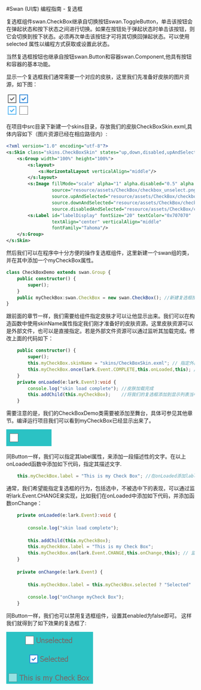 #Swan (UI库) 编程指南 - 复选框

复选框组件swan.CheckBox继承自切换按钮swan.ToggleButton，单击该按钮会在弹起状态和按下状态之间进行切换。如果在按钮处于弹起状态时单击该按钮，则它会切换到按下状态。必须再次单击该按钮才可将其切换回弹起状态。可以使用 selected 属性以编程方式获取或设置此状态。

当然复选框按钮也继承自按钮swan.Button和容器swan.Component,他具有按钮和容器的基本功能。

显示一个复选框我们通常需要一个对应的皮肤，这里我们先准备好皮肤的图片资源，如下图：

![](image/7-4-checkbox-skin.png)

在项目中src目录下新建一个skins目录，存放我们的皮肤CheckBoxSkin.exml,具体内容如下（图片资源已经在相应路径内）:

``` XML
<?xml version="1.0" encoding="utf-8"?>
<s:Skin class="skins.CheckBoxSkin" states="up,down,disabled,upAndSelected,downAndSelected,disabledAndSelected" xmlns:s="http://ns.egret.com/swan">
    <s:Group width="100%" height="100%">
        <s:layout>
            <s:HorizontalLayout verticalAlign="middle"/>
        </s:layout>
        <s:Image fillMode="scale" alpha="1" alpha.disabled="0.5" alpha.down="0.7"
                 source="resource/assets/CheckBox/checkbox_unselect.png"
                 source.upAndSelected="resource/assets/CheckBox/checkbox_select_up.png"
                 source.downAndSelected="resource/assets/CheckBox/checkbox_select_down.png"
                 source.disabledAndSelected="resource/assets/CheckBox/checkbox_select_disabled.png"/>
        <s:Label id="labelDisplay" fontSize="20" textColor="0x707070"
                 textAlign="center" verticalAlign="middle"
                 fontFamily="Tahoma"/>
    </s:Group>
</s:Skin>
```

然后我们可以在程序中十分方便的操作复选框组件，这里新建一个swan组的类，并在其中添加一个myCheckBox属性。

``` TypeScript
class CheckBoxDemo extends swan.Group {
    public constructor() {
        super();
    }
    public myCheckBox:swan.CheckBox = new swan.CheckBox(); //新建复选框按钮.
}
```

跟前面的章节一样，我们需要给组件指定皮肤才可以让他显示出来。我们可以在构造函数中使用skinName属性指定我们刚才准备好的皮肤资源。这里皮肤资源可以是外部文件，也可以是直接指定。若是外部文件资源可以通过监听其加载完成。修改上面的代码如下：

``` TypeScript
    public constructor() {
        super();
        this.myCheckBox.skinName = "skins/CheckBoxSkin.exml"; // 指定外部皮肤.
        this.myCheckBox.once(lark.Event.COMPLETE,this.onLoaded,this); // 监听皮肤加载完成.
    }
    private onLoaded(e:lark.Event):void {
        console.log("skin load complete"); //皮肤加载完成
        this.addChild(this.myCheckBox);    //将我们的复选框添加到显示列表当中
    }
```

需要注意的是，我们的CheckBoxDemo类需要被添加至舞台，具体可参见其他章节。编译运行项目我们可以看到myCheckBox已经显示出来了。

![](image/7-4-checkbox-1.png)

同Button一样，我们可以指定其label属性，来添加一段描述性的文字。在以上onLoaded函数中添加如下代码，指定其描述文字.

``` TypeScript
    this.myCheckBox.label = "This is my Check Box"; //在onLoaded添加lable属性.
```

通常，我们希望能指定复选框的行为，包括选中，不被选中下的表现，可以通过监听lark.Event.CHANGE来实现，比如我们在onLoaded中添加如下代码，并添加函数onChange：

``` TypeScript
    private onLoaded(e:lark.Event):void {

        console.log("skin load complete");

        this.addChild(this.myCheckBox);
        this.myCheckBox.label = "This is my Check Box";
        this.myCheckBox.on(lark.Event.CHANGE,this.onChange,this); // 监听CHANGE事件
    }

    private onChange(e:lark.Event) {

        this.myCheckBox.label = this.myCheckBox.selected ? "Selected" : "Unselected"; // 指定lable

        console.log("onChange myCheck Box");
    }
```

同Button一样，我们也可以禁用复选框组件，设置其enabled为false即可。 这样我们就得到了如下效果的复选框了:

![](image/7-4-checkbox-2.png)